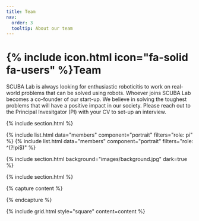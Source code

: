 ```yaml
---
title: Team
nav:
  order: 3
  tooltip: About our team
---
```


# {% include icon.html icon="fa-solid fa-users" %}Team

SCUBA Lab is always looking for enthusiastic roboticitis to work on real-world problems that can be solved using robots. Whoever joins SCUBA Lab becomes a co-founder of our start-up. We believe in solving the toughest problems that will have a positive impact in our society. Please reach out to the Principal Invesitgator (PI) with your CV to set-up an interview.

{% include section.html %}

{% include list.html data="members" component="portrait" filters="role: pi" %}
{% include list.html data="members" component="portrait" filters="role: ^(?!pi$)" %}

{% include section.html background="images/background.jpg" dark=true %}

<!-- Lorem ipsum dolor sit amet, consectetur adipiscing elit, sed do eiusmod tempor
incididunt ut labore et dolore magna aliqua. Ut enim ad minim veniam, quis
nostrud exercitation ullamco laboris nisi ut aliquip ex ea commodo consequat. -->

{% include section.html %}

{% capture content %}

<!-- {% include figure.html image="images/photo.jpg" %}
{% include figure.html image="images/photo.jpg" %}
{% include figure.html image="images/photo.jpg" %} -->

{% endcapture %}

{% include grid.html style="square" content=content %}
